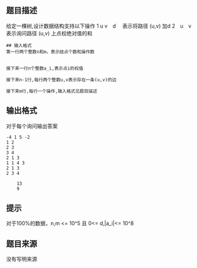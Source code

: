 


## 题目描述
给定一棵树,设计数据结构支持以下操作
1 u v　d　 表示将路径 (u,v) 加d
2　u　v  表示询问路径 (u,v) 上点权绝对值的和

```
## 输入格式
第一行两个整数n和m，表示结点个数和操作数


接下来一行n个整数a_i,表示点i的权值

接下来n-1行,每行两个整数u,v表示存在一条(u,v)的边

接下来m行,每行一个操作,输入格式见题目描述
```

## 输出格式
对于每个询问输出答案

```input14 4
-4 1 5 -2
1 2
2 3
3 4
2 1 3
1 1 4 3
2 1 3
2 3 4

```

```output1    10
    13
    9
```

## 提示
对于100%的数据，n,m <= 10^5 且 0<= d,|a_i|<= 10^8
## 题目来源
没有写明来源


